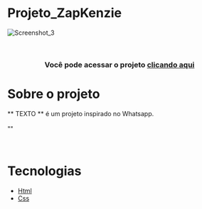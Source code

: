 # Projeto_ZapKenzie

![Screenshot_3](https://user-images.githubusercontent.com/59976742/152280612-07400ed0-6531-4af1-8371-54eb22059a63.png)

</br>

<h3 align="center">Você pode acessar o projeto <a href="https://eliasalves01.github.io/Projeto_Whatsapp/" target="_blank">clicando aqui</a></h3>



# Sobre o projeto

** TEXTO ** é um projeto inspirado no Whatsapp.
</br>
</br>
""

<br/>

# Tecnologias

- [Html](https://www.w3schools.com/html/)
- [Css](https://www.w3schools.com/css/)
